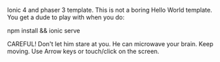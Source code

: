 Ionic 4 and phaser 3 template. This is not a boring Hello World template. You get a dude to play with when you do:

npm install && ionic serve

CAREFUL! Don't let him stare at you. He can microwave your brain. Keep moving. Use Arrow keys or touch/click on the screen.

